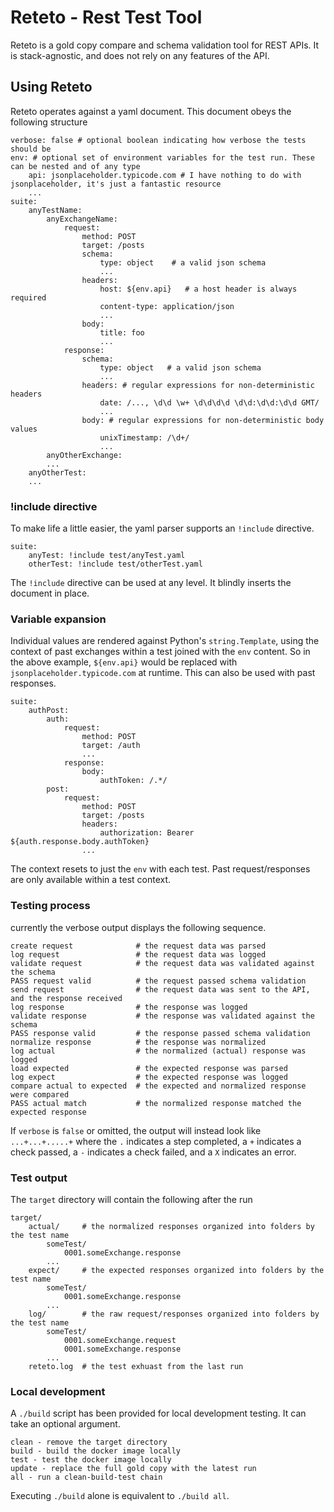 # Reteto - Rest Test Tool

Reteto is a gold copy compare and schema validation tool for REST APIs. It is stack-agnostic, and does not rely on any features of the API.

## Using Reteto
Reteto operates against a yaml document. This document obeys the following structure

```
verbose: false # optional boolean indicating how verbose the tests should be
env: # optional set of environment variables for the test run. These can be nested and of any type
    api: jsonplaceholder.typicode.com # I have nothing to do with jsonplaceholder, it's just a fantastic resource
    ...
suite:
    anyTestName:
        anyExchangeName:
            request:
                method: POST
                target: /posts
                schema: 
                    type: object    # a valid json schema
                    ...
                headers:
                    host: ${env.api}   # a host header is always required
                    content-type: application/json
                    ...
                body:
                    title: foo
                    ...
            response:
                schema:
                    type: object   # a valid json schema
                    ...
                headers: # regular expressions for non-deterministic headers
                    date: /..., \d\d \w+ \d\d\d\d \d\d:\d\d:\d\d GMT/
                    ...
                body: # regular expressions for non-deterministic body values
                    unixTimestamp: /\d+/
                    ...
        anyOtherExchange:
        ...
    anyOtherTest:
    ...
```

### !include directive
To make life a little easier, the yaml parser supports an `!include` directive.

```
suite:
    anyTest: !include test/anyTest.yaml
    otherTest: !include test/otherTest.yaml
```

The `!include` directive can be used at any level. It blindly inserts the document in place.

### Variable expansion
Individual values are rendered against Python's `string.Template`, using the context of past exchanges within a test joined with the `env` content. So in the above example, `${env.api}` would be replaced with `jsonplaceholder.typicode.com` at runtime. This can also be used with past responses.

```
suite:
    authPost:
        auth:
            request:
                method: POST
                target: /auth
                ...
            response:
                body:
                    authToken: /.*/
        post:
            request:
                method: POST
                target: /posts
                headers:
                    authorization: Bearer ${auth.response.body.authToken}
                ...
```

The context resets to just the `env` with each test. Past request/responses are only available within a test context.

### Testing process

currently the verbose output displays the following sequence.

```
create request              # the request data was parsed
log request                 # the request data was logged
validate request            # the request data was validated against the schema
PASS request valid          # the request passed schema validation
send request                # the request data was sent to the API, and the response received
log response                # the response was logged
validate response           # the response was validated against the schema
PASS response valid         # the response passed schema validation
normalize response          # the response was normalized
log actual                  # the normalized (actual) response was logged
load expected               # the expected response was parsed
log expect                  # the expected response was logged
compare actual to expected  # the expected and normalized response were compared
PASS actual match           # the normalized response matched the expected response
```

If `verbose` is `false` or omitted, the output will instead look like `...+...+.....+` where the `.` indicates a step completed, a `+` indicates a check passed, a `-` indicates a check failed, and a `X` indicates an error.

### Test output

The `target` directory will contain the following after the run
```
target/
    actual/     # the normalized responses organized into folders by the test name
        someTest/
            0001.someExchange.response
        ...
    expect/     # the expected responses organized into folders by the test name
        someTest/
            0001.someExchange.response
        ...
    log/        # the raw request/responses organized into folders by the test name
        someTest/
            0001.someExchange.request
            0001.someExchange.response
        ...
    reteto.log  # the test exhuast from the last run
```

### Local development
A `./build` script has been provided for local development testing. It can take an optional argument.
```
clean - remove the target directory
build - build the docker image locally
test - test the docker image locally
update - replace the full gold copy with the latest run
all - run a clean-build-test chain
```
Executing `./build` alone is equivalent to `./build all`.
